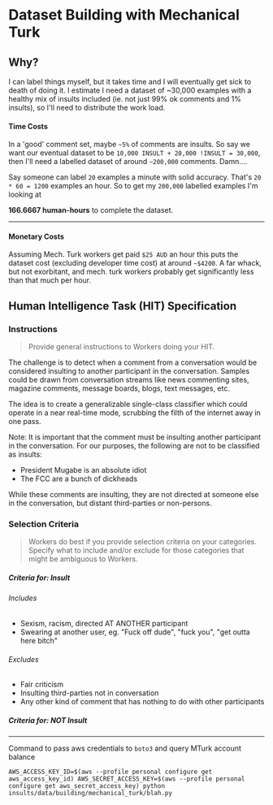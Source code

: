 # Dataset Building with Mechanical Turk

## Why?

I can label things myself, but it takes time and I will eventually get sick to death of doing it. I estimate I need a dataset of ~30,000 examples with a healthy mix of insults included (ie. not just 99% ok comments and 1% insults), so I'll need to distribute the work load.

#### Time Costs

In a 'good' comment set, maybe `~5%` of comments are insults. So say we want our eventual dataset to be `10,000 INSULT + 20,000 !INSULT = 30,000`, then I'll need a labelled dataset of around `~200,000` comments. Damn....

Say someone can label `20` examples a minute with solid accuracy. That's `20 * 60 = 1200` examples an hour. So to get my `200,000` labelled examples I'm looking at

**166.6667 human-hours** to complete the dataset.

-----

#### Monetary Costs

Assuming Mech. Turk workers get paid `$25 AUD` an hour this puts the dataset cost (excluding developer time cost) at around `~$4200`. A far whack, but not exorbitant, and mech. turk workers probably get significantly less than that much per hour.


## Human Intelligence Task (HIT) Specification

### Instructions
> Provide general instructions to Workers doing your HIT.

The challenge is to detect when a comment from a conversation would be considered insulting to another participant in the conversation. Samples could be drawn from conversation streams like news commenting sites, magazine comments, message boards, blogs, text messages, etc.

The idea is to create a generalizable single-class classifier which could operate in a near real-time mode, scrubbing the filth of the internet away in one pass.

Note: It is important that the comment must be insulting another participant in the conversation. For our purposes, the following are not to be classified as insults:

* President Mugabe is an absolute idiot
* The FCC are a bunch of dickheads

While these comments are insulting, they are not directed at someone else in the conversation, but distant third-parties or non-persons.

### Selection Criteria

> Workers do best if you provide selection criteria on your categories. Specify what to include and/or exclude for those categories that might be ambiguous to Workers.

##### Criteria for: Insult
###### Includes
- Sexism, racism, directed AT ANOTHER participant
- Swearing at another user, eg. "Fuck off dude", "fuck you", "get outta here bitch"

###### Excludes
- Fair criticism
- Insulting third-parties not in conversation
- Any other kind of comment that has nothing to do with other participants

##### Criteria for: NOT Insult


------

Command to pass aws credentials to `boto3` and query MTurk account balance


```
AWS_ACCESS_KEY_ID=$(aws --profile personal configure get aws_access_key_id) AWS_SECRET_ACCESS_KEY=$(aws --profile personal configure get aws_secret_access_key) python insults/data/building/mechanical_turk/blah.py
```
